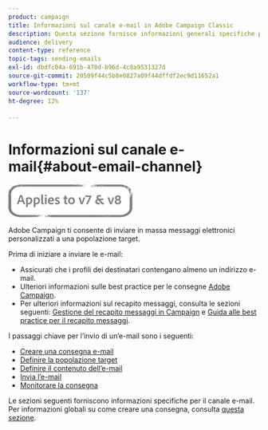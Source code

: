 ```yaml
---
product: campaign
title: Informazioni sul canale e-mail in Adobe Campaign Classic
description: Questa sezione fornisce informazioni generali specifiche per il canale e-mail in Adobe Campaign Classic.
audience: delivery
content-type: reference
topic-tags: sending-emails
exl-id: dbdfc04a-691b-470d-b96d-4c8a9531327d
source-git-commit: 20509f44c5b8e0827a09f44dffdf2ec9d11652a1
workflow-type: tm+mt
source-wordcount: '137'
ht-degree: 12%

---
```


# Informazioni sul canale e-mail{#about-email-channel}

![](../../assets/common.svg)

Adobe Campaign ti consente di inviare in massa messaggi elettronici personalizzati a una popolazione target.

Prima di iniziare a inviare le e-mail:

* Assicurati che i profili dei destinatari contengano almeno un indirizzo e-mail.
* Ulteriori informazioni sulle best practice per le consegne [Adobe Campaign](delivery-best-practices.md).
* Per ulteriori informazioni sul recapito messaggi, consulta le sezioni seguenti: [Gestione del recapito messaggi in Campaign](about-deliverability.md) e [Guida alle best practice per il recapito messaggi](https://experienceleague.adobe.com/docs/deliverability-learn/deliverability-best-practice-guide/introduction.html?lang=it).

I passaggi chiave per l’invio di un’e-mail sono i seguenti:

* [Creare una consegna e-mail](creating-an-email-delivery.md)
* [Definire la popolazione target](steps-defining-the-target-population.md)
* [Definire il contenuto dell’e-mail](defining-the-email-content.md)
* [Invia l’e-mail](sending-messages.md)
* [Monitorare la consegna](about-delivery-monitoring.md)

Le sezioni seguenti forniscono informazioni specifiche per il canale e-mail. Per informazioni globali su come creare una consegna, consulta [questa sezione](steps-about-delivery-creation-steps.md).

